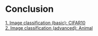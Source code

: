 # Conclusion

[1. Image classification (basic): CIFAR10](1_Image_classification_CIFAR10_CNN.md) \
[2. Image classification (advanced): Animal](2_Image_classification_Animal_EfficientNetV2.md)

